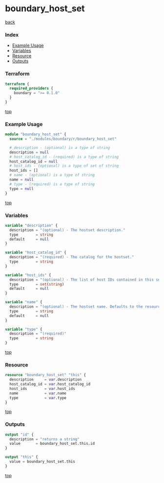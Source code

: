 # boundary_host_set

[back](../boundary.md)

### Index

- [Example Usage](#example-usage)
- [Variables](#variables)
- [Resource](#resource)
- [Outputs](#outputs)

### Terraform

```terraform
terraform {
  required_providers {
    boundary = ">= 0.1.0"
  }
}
```

[top](#index)

### Example Usage

```terraform
module "boundary_host_set" {
  source = "./modules/boundary/r/boundary_host_set"

  # description - (optional) is a type of string
  description = null
  # host_catalog_id - (required) is a type of string
  host_catalog_id = null
  # host_ids - (optional) is a type of set of string
  host_ids = []
  # name - (optional) is a type of string
  name = null
  # type - (required) is a type of string
  type = null
}
```

[top](#index)

### Variables

```terraform
variable "description" {
  description = "(optional) - The hostset description."
  type        = string
  default     = null
}

variable "host_catalog_id" {
  description = "(required) - The catalog for the hostset."
  type        = string
}

variable "host_ids" {
  description = "(optional) - The list of host IDs contained in this set."
  type        = set(string)
  default     = null
}

variable "name" {
  description = "(optional) - The hostset name. Defaults to the resource name."
  type        = string
  default     = null
}

variable "type" {
  description = "(required)"
  type        = string
}
```

[top](#index)

### Resource

```terraform
resource "boundary_host_set" "this" {
  description     = var.description
  host_catalog_id = var.host_catalog_id
  host_ids        = var.host_ids
  name            = var.name
  type            = var.type
}
```

[top](#index)

### Outputs

```terraform
output "id" {
  description = "returns a string"
  value       = boundary_host_set.this.id
}

output "this" {
  value = boundary_host_set.this
}
```

[top](#index)
